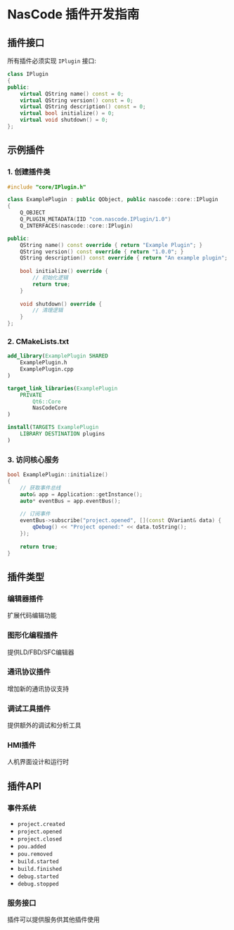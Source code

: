 # NasCode 插件开发指南

## 插件接口

所有插件必须实现 `IPlugin` 接口:

```cpp
class IPlugin
{
public:
    virtual QString name() const = 0;
    virtual QString version() const = 0;
    virtual QString description() const = 0;
    virtual bool initialize() = 0;
    virtual void shutdown() = 0;
};
```

## 示例插件

### 1. 创建插件类

```cpp
#include "core/IPlugin.h"

class ExamplePlugin : public QObject, public nascode::core::IPlugin
{
    Q_OBJECT
    Q_PLUGIN_METADATA(IID "com.nascode.IPlugin/1.0")
    Q_INTERFACES(nascode::core::IPlugin)

public:
    QString name() const override { return "Example Plugin"; }
    QString version() const override { return "1.0.0"; }
    QString description() const override { return "An example plugin"; }
    
    bool initialize() override {
        // 初始化逻辑
        return true;
    }
    
    void shutdown() override {
        // 清理逻辑
    }
};
```

### 2. CMakeLists.txt

```cmake
add_library(ExamplePlugin SHARED
    ExamplePlugin.h
    ExamplePlugin.cpp
)

target_link_libraries(ExamplePlugin
    PRIVATE
        Qt6::Core
        NasCodeCore
)

install(TARGETS ExamplePlugin
    LIBRARY DESTINATION plugins
)
```

### 3. 访问核心服务

```cpp
bool ExamplePlugin::initialize()
{
    // 获取事件总线
    auto& app = Application::getInstance();
    auto* eventBus = app.eventBus();
    
    // 订阅事件
    eventBus->subscribe("project.opened", [](const QVariant& data) {
        qDebug() << "Project opened:" << data.toString();
    });
    
    return true;
}
```

## 插件类型

### 编辑器插件
扩展代码编辑功能

### 图形化编程插件
提供LD/FBD/SFC编辑器

### 通讯协议插件
增加新的通讯协议支持

### 调试工具插件
提供额外的调试和分析工具

### HMI插件
人机界面设计和运行时

## 插件API

### 事件系统
- `project.created`
- `project.opened`
- `project.closed`
- `pou.added`
- `pou.removed`
- `build.started`
- `build.finished`
- `debug.started`
- `debug.stopped`

### 服务接口
插件可以提供服务供其他插件使用
